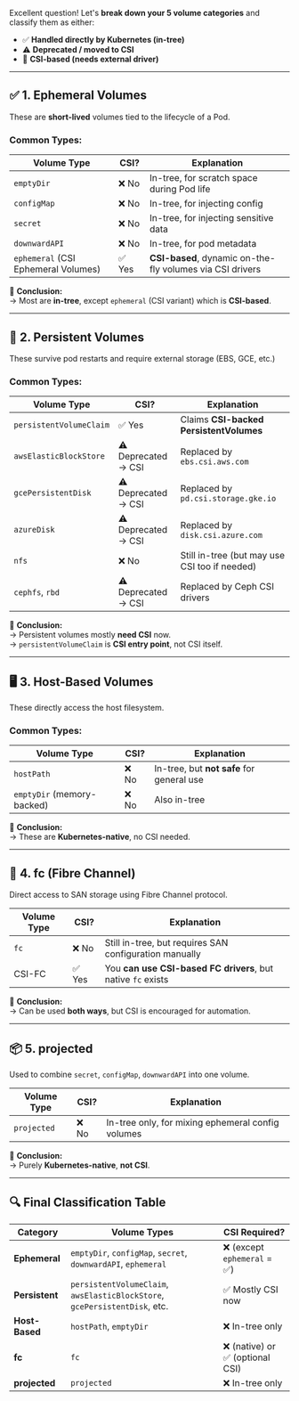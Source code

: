 Excellent question! Let's **break down your 5 volume categories** and classify them as either:

- ✅ **Handled directly by Kubernetes (in-tree)**
- ⚠️ **Deprecated / moved to CSI**
- 🔌 **CSI-based (needs external driver)**

---

## ✅ 1. **Ephemeral Volumes**
These are **short-lived** volumes tied to the lifecycle of a Pod.

### Common Types:
| Volume Type | CSI? | Explanation |
|-------------|------|-------------|
| `emptyDir` | ❌ No | In-tree, for scratch space during Pod life |
| `configMap` | ❌ No | In-tree, for injecting config |
| `secret` | ❌ No | In-tree, for injecting sensitive data |
| `downwardAPI` | ❌ No | In-tree, for pod metadata |
| `ephemeral` (CSI Ephemeral Volumes) | ✅ Yes | **CSI-based**, dynamic on-the-fly volumes via CSI drivers |

🔸 **Conclusion:**  
→ Most are **in-tree**, except `ephemeral` (CSI variant) which is **CSI-based**.

---

## 💾 2. **Persistent Volumes**
These survive pod restarts and require external storage (EBS, GCE, etc.)

### Common Types:
| Volume Type | CSI? | Explanation |
|-------------|------|-------------|
| `persistentVolumeClaim` | ✅ Yes | Claims **CSI-backed PersistentVolumes** |
| `awsElasticBlockStore` | ⚠️ Deprecated → CSI | Replaced by `ebs.csi.aws.com` |
| `gcePersistentDisk` | ⚠️ Deprecated → CSI | Replaced by `pd.csi.storage.gke.io` |
| `azureDisk` | ⚠️ Deprecated → CSI | Replaced by `disk.csi.azure.com` |
| `nfs` | ❌ No | Still in-tree (but may use CSI too if needed) |
| `cephfs`, `rbd` | ⚠️ Deprecated → CSI | Replaced by Ceph CSI drivers |

🔸 **Conclusion:**  
→ Persistent volumes mostly **need CSI** now.  
→ `persistentVolumeClaim` is **CSI entry point**, not CSI itself.

---

## 🖥 3. **Host-Based Volumes**
These directly access the host filesystem.

### Common Types:
| Volume Type | CSI? | Explanation |
|-------------|------|-------------|
| `hostPath` | ❌ No | In-tree, but **not safe** for general use |
| `emptyDir` (memory-backed) | ❌ No | Also in-tree |

🔸 **Conclusion:**  
→ These are **Kubernetes-native**, no CSI needed.

---

## 🔗 4. **fc (Fibre Channel)**
Direct access to SAN storage using Fibre Channel protocol.

| Volume Type | CSI? | Explanation |
|-------------|------|-------------|
| `fc` | ❌ No | Still in-tree, but requires SAN configuration manually |
| CSI-FC | ✅ Yes | You **can use CSI-based FC drivers**, but native `fc` exists |

🔸 **Conclusion:**  
→ Can be used **both ways**, but CSI is encouraged for automation.

---

## 📦 5. **projected**
Used to combine `secret`, `configMap`, `downwardAPI` into one volume.

| Volume Type | CSI? | Explanation |
|-------------|------|-------------|
| `projected` | ❌ No | In-tree only, for mixing ephemeral config volumes |

🔸 **Conclusion:**  
→ Purely **Kubernetes-native**, **not CSI**.

---

## 🔍 Final Classification Table

| Category      | Volume Types                         | CSI Required?       |
|---------------|--------------------------------------|---------------------|
| **Ephemeral** | `emptyDir`, `configMap`, `secret`, `downwardAPI`, `ephemeral` | ❌ (except `ephemeral` = ✅) |
| **Persistent**| `persistentVolumeClaim`, `awsElasticBlockStore`, `gcePersistentDisk`, etc. | ✅ Mostly CSI now     |
| **Host-Based**| `hostPath`, `emptyDir`               | ❌ In-tree only      |
| **fc**        | `fc`                                 | ❌ (native) or ✅ (optional CSI) |
| **projected** | `projected`                          | ❌ In-tree only      |

